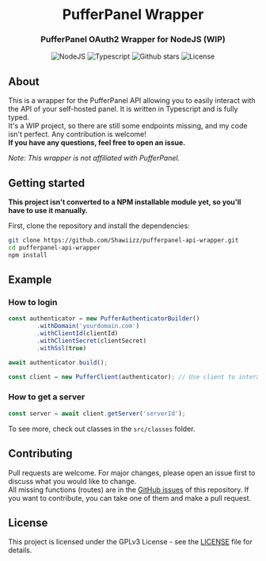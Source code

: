 <div align="center">
  <h1 align="center">PufferPanel Wrapper</h1>

### PufferPanel OAuth2 Wrapper for NodeJS (WIP)
![NodeJS](https://img.shields.io/badge/node.js-43853D?style=for-the-badge&logo=node.js&logoColor=white)
![Typescript](https://img.shields.io/badge/typescript-007ACC?style=for-the-badge&logo=typescript&logoColor=white)
![Github stars](https://img.shields.io/github/stars/Shawiizz/pufferpanel-api-wrapper?style=for-the-badge)
![License](https://img.shields.io/github/license/Shawiizz/pufferpanel-api-wrapper?style=for-the-badge)
</div>

## About

This is a wrapper for the PufferPanel API allowing you to easily interact with the API of your self-hosted panel.
It is written in Typescript and is fully typed.     
It's a WIP project, so there are still some endpoints missing, and my code isn't perfect. Any contribution is welcome!     
<strong>If you have any questions, feel free to open an issue.</strong>

*Note: This wrapper is not affiliated with PufferPanel.*

## Getting started
<b>This project isn't converted to a NPM installable module yet, so you'll have to use it manually.</b>

First, clone the repository and install the dependencies:
```bash
git clone https://github.com/Shawiizz/pufferpanel-api-wrapper.git
cd pufferpanel-api-wrapper
npm install
```

## Example

### How to login
```typescript
const authenticator = new PufferAuthenticatorBuilder()
        .withDomain('yourdomain.com')
        .withClientId(clientId)
        .withClientSecret(clientSecret)
        .withSsl(true)

await authenticator.build();

const client = new PufferClient(authenticator); // Use client to interact with the API
```

### How to get a server
```typescript
const server = await client.getServer('serverId');
```

To see more, check out classes in the `src/classes` folder.

## Contributing

Pull requests are welcome. For major changes, please open an issue first to discuss what you would like to change.  
All missing functions (routes) are in the [GitHub issues](https://github.com/Shawiizz/pufferpanel-api-wrapper/issues) of this repository. If you want to contribute, you can take one of them and make a pull request.

## License

This project is licensed under the GPLv3 License - see the [LICENSE](LICENSE) file for details.